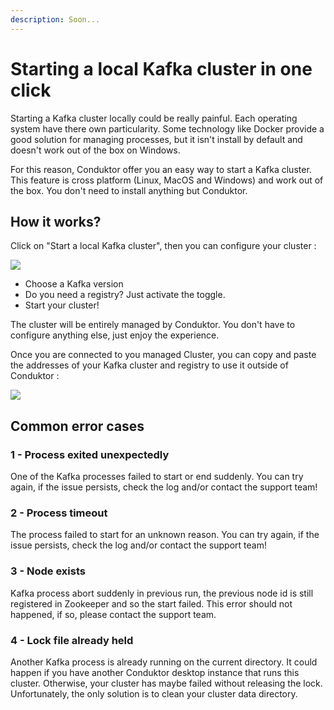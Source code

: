 ```yaml
---
description: Soon...
---
```


# Starting a local Kafka cluster in one click

Starting a Kafka cluster locally could be really painful. Each operating system have there own particularity. Some technology like Docker provide a good solution for managing processes, but it isn't install by default and doesn't work out of the box on Windows.

For this reason, Conduktor offer you an easy way to start a Kafka cluster. This feature is cross platform (Linux, MacOS and Windows) and work out of the box. You don't need to install anything but Conduktor.

## How it works?

Click on "Start a local Kafka cluster", then you can configure your cluster :

![](../.gitbook/assets/2022-03-09\_17-39.png)

* Choose a Kafka version&#x20;
* Do you need a registry? Just activate the toggle.&#x20;
* Start your cluster!

The cluster will be entirely managed by Conduktor. You don't have to configure anything else, just enjoy the experience.

Once you are connected to you managed Cluster, you can copy and paste the addresses of your Kafka cluster and registry to use it outside of Conduktor :

![](../.gitbook/assets/2022-03-10\_11-12.png)

## Common error cases

### 1 - Process exited unexpectedly

One of the Kafka processes failed to start or end suddenly. You can try again, if the issue persists, check the log and/or contact the support team!

### 2 - Process timeout

The process failed to start for an unknown reason. You can try again, if the issue persists, check the log and/or contact the support team!

### 3 - Node exists

Kafka process abort suddenly in previous run, the previous node id is still registered in Zookeeper and so the start failed. This error should not happened, if so, please contact the support team.

### 4 - Lock file already held

Another Kafka process is already running on the current directory. It could happen if you have another Conduktor desktop instance that runs this cluster. Otherwise, your cluster has maybe failed without releasing the lock. Unfortunately, the only solution is to clean your cluster data directory.
